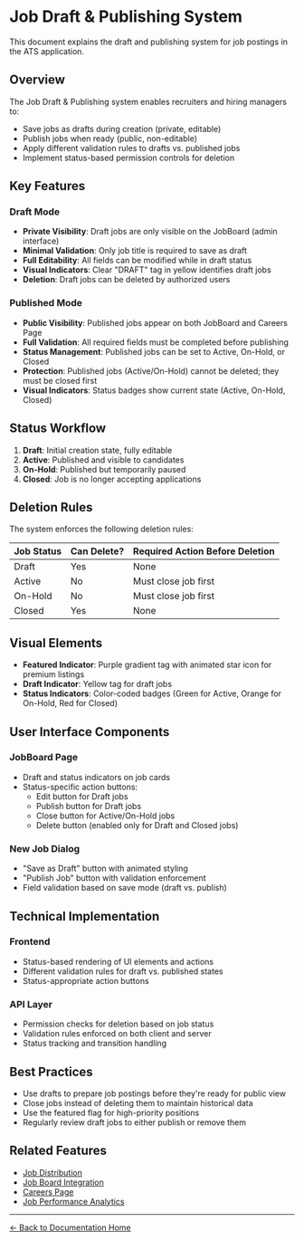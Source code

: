 # Job Draft & Publishing System

This document explains the draft and publishing system for job postings in the ATS application.

## Overview

The Job Draft & Publishing system enables recruiters and hiring managers to:

- Save jobs as drafts during creation (private, editable)
- Publish jobs when ready (public, non-editable)
- Apply different validation rules to drafts vs. published jobs
- Implement status-based permission controls for deletion

## Key Features

### Draft Mode

- **Private Visibility**: Draft jobs are only visible on the JobBoard (admin interface)
- **Minimal Validation**: Only job title is required to save as draft
- **Full Editability**: All fields can be modified while in draft status
- **Visual Indicators**: Clear "DRAFT" tag in yellow identifies draft jobs
- **Deletion**: Draft jobs can be deleted by authorized users

### Published Mode

- **Public Visibility**: Published jobs appear on both JobBoard and Careers Page
- **Full Validation**: All required fields must be completed before publishing
- **Status Management**: Published jobs can be set to Active, On-Hold, or Closed
- **Protection**: Published jobs (Active/On-Hold) cannot be deleted; they must be closed first
- **Visual Indicators**: Status badges show current state (Active, On-Hold, Closed)

## Status Workflow

1. **Draft**: Initial creation state, fully editable
2. **Active**: Published and visible to candidates
3. **On-Hold**: Published but temporarily paused
4. **Closed**: Job is no longer accepting applications

## Deletion Rules

The system enforces the following deletion rules:

| Job Status | Can Delete? | Required Action Before Deletion |
|------------|-------------|--------------------------------|
| Draft      | Yes         | None                           |
| Active     | No          | Must close job first           |
| On-Hold    | No          | Must close job first           |
| Closed     | Yes         | None                           |

## Visual Elements

- **Featured Indicator**: Purple gradient tag with animated star icon for premium listings
- **Draft Indicator**: Yellow tag for draft jobs
- **Status Indicators**: Color-coded badges (Green for Active, Orange for On-Hold, Red for Closed)

## User Interface Components

### JobBoard Page

- Draft and status indicators on job cards
- Status-specific action buttons:
  - Edit button for Draft jobs
  - Publish button for Draft jobs
  - Close button for Active/On-Hold jobs
  - Delete button (enabled only for Draft and Closed jobs)

### New Job Dialog

- "Save as Draft" button with animated styling
- "Publish Job" button with validation enforcement
- Field validation based on save mode (draft vs. publish)

## Technical Implementation

### Frontend

- Status-based rendering of UI elements and actions
- Different validation rules for draft vs. published states
- Status-appropriate action buttons

### API Layer

- Permission checks for deletion based on job status
- Validation rules enforced on both client and server
- Status tracking and transition handling

## Best Practices

- Use drafts to prepare job postings before they're ready for public view
- Close jobs instead of deleting them to maintain historical data
- Use the featured flag for high-priority positions
- Regularly review draft jobs to either publish or remove them

## Related Features

- [Job Distribution](./job-distribution.md)
- [Job Board Integration](./job-board-integration.md)
- [Careers Page](./careers-page.md)
- [Job Performance Analytics](./job-performance.md)

---

[← Back to Documentation Home](../../README.md) 